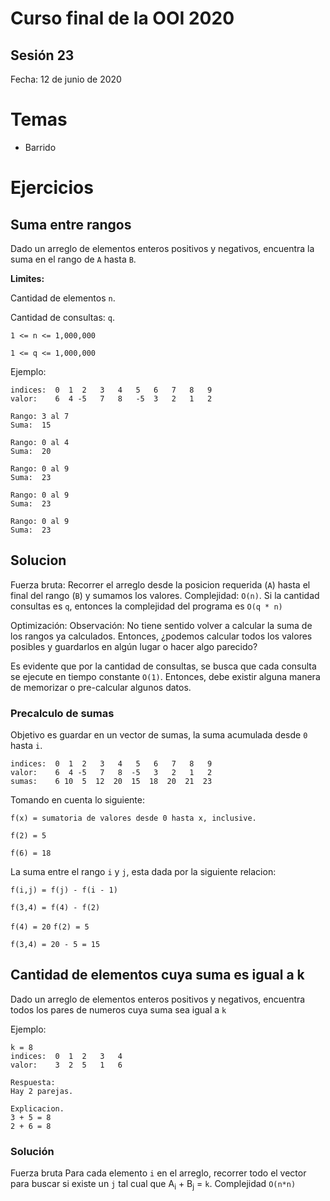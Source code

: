 # Curso final de la OOI 2020

## Sesión 23
Fecha: 12 de junio de 2020

# Temas
- Barrido

# Ejercicios

## Suma entre rangos
Dado un arreglo de elementos enteros positivos y negativos, encuentra la suma en el rango de `A` hasta `B`.

**Limites:**

Cantidad de elementos `n`.

Cantidad de consultas: `q`.

`1 <= n <= 1,000,000`

`1 <= q <= 1,000,000`


Ejemplo:
```
indices:  0  1  2   3   4   5   6   7   8   9
valor:    6  4 -5   7   8   -5  3   2   1   2

Rango: 3 al 7
Suma:  15

Rango: 0 al 4
Suma:  20

Rango: 0 al 9
Suma:  23

Rango: 0 al 9
Suma:  23

Rango: 0 al 9
Suma:  23
```

## Solucion
Fuerza bruta:
Recorrer el arreglo desde la posicion requerida (`A`) hasta el final del rango (`B`) y sumamos los valores.
Complejidad: `O(n)`.
Si la cantidad consultas es `q`, entonces la complejidad del programa es `O(q * n)`

Optimización:
Observación: No tiene sentido volver a calcular la suma de los rangos ya calculados.
Entonces, ¿podemos calcular todos los valores posibles y guardarlos en algún lugar o hacer algo parecido?

Es evidente que por la cantidad de consultas, se busca que cada consulta se ejecute en tiempo constante `O(1)`. Entonces,
debe existir alguna manera de memorizar o pre-calcular algunos datos.

### Precalculo de sumas
Objetivo es guardar en un vector de sumas, la suma acumulada desde `0` hasta `i`.

```
indices:  0  1  2   3   4   5   6   7   8   9
valor:    6  4 -5   7   8  -5   3   2   1   2
sumas:    6 10  5  12  20  15  18  20  21  23
```

Tomando en cuenta lo siguiente:

`f(x) = sumatoria de valores desde 0 hasta x, inclusive.`

`f(2) = 5`

`f(6) = 18`

La suma entre el rango `i` y `j`, esta dada por la siguiente relacion:

`f(i,j) = f(j) - f(i - 1)`

`f(3,4) = f(4) - f(2)`

`f(4) = 20` `f(2) = 5`

`f(3,4) = 20 - 5 = 15`

## Cantidad de elementos cuya suma es igual a k
Dado un arreglo de elementos enteros positivos y negativos, encuentra todos los pares de numeros cuya suma sea igual a `k`

Ejemplo:
```
k = 8
indices:  0  1  2   3   4 
valor:    3  2  5   1   6

Respuesta:
Hay 2 parejas.

Explicacion.
3 + 5 = 8
2 + 6 = 8
```

### Solución

Fuerza bruta
Para cada elemento `i` en el arreglo, recorrer todo el vector para buscar si existe un `j` tal cual que A<sub>i</sub> + B<sub>j</sub> = `k`.
Complejidad `O(n*n)`